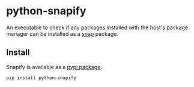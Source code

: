# python-snapify

An executable to check if any packages installed with the host's package manager can be installed
as a [snap](https://snapcraft.io/) package.


## Install

Snapify is available as a [pypi package](https://pypi.org/project/python-snapify/).

```shell
pip install python-snapify
```
